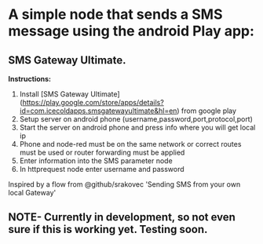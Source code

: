 # A simple node that sends a SMS message using the android Play app:
##      SMS Gateway Ultimate.
   **Instructions:**
   1. Install [SMS Gateway Ultimate] (https://play.google.com/store/apps/details?id=com.icecoldapps.smsgatewayultimate&hl=en) from google play
   2. Setup server on android phone (username,password,port,protocol,port)
   3. Start the server on android phone and press info where you will get local ip
   4. Phone and node-red must be on the same network or correct routes must
      be used or router forwarding must be applied
   5. Enter information into the SMS parameter node
   6. In httprequest node enter username and password

Inspired by a flow from @github/srakovec 'Sending SMS from your own local Gateway'

## NOTE- Currently in development, so not even sure if this is working yet.  Testing soon.